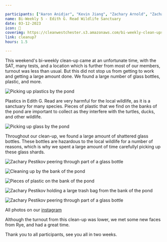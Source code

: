 ```yaml
---

participants: ["Aaron Anidjar", "Kevin Jiang", "Zachary Arnold", "Zachary Pestrikov"]
name: Bi-Weekly 5 - Edith G. Read Wildlife Sanctuary
date: 03-12-2023
icon: 🌿
coverimg: https://cleanwestchester.s3.amazonaws.com/bi-weekly-clean-ups/clean-up-7/cw7insta-10.jpg
link: cleanup7
hours: 1.5

---
```


This weekend's bi-weekly clean-up came at an unfortunate time, with the SAT, many tests, and a location which is further from most of our members, turnout was less than usual. But this did not stop us from getting to work and getting a large amount done. We found a large number of glass bottles, plastic, and more. 

![Picking up plastics by the pond](https://cleanwestchester.s3.amazonaws.com/bi-weekly-clean-ups/clean-up-7/cw7insta-7.jpg)

Plastics in Edith G. Read are very harmful for the local wildlife, as it is a sanctuary for many species. Pieces of plastic that we find on the banks of the pond are important to collect as they interfere with the turtles, ducks, and other wildlife.

![Picking up glass by the pond](https://cleanwestchester.s3.amazonaws.com/bi-weekly-clean-ups/clean-up-7/cw7insta-5.jpg)

Throughout our clean-up, we found a large amount of shattered glass bottles. These bottles are hazardous to the local wildlife for a number of reasons, which is why we spent a large amount of time carefullyl picking up these glass shards.

![Zachary Pestikov peering through part of a glass bottle](https://cleanwestchester.s3.amazonaws.com/bi-weekly-clean-ups/clean-up-7/cw7insta-3.jpg)

![Cleaning up by the bank of the pond](https://cleanwestchester.s3.amazonaws.com/bi-weekly-clean-ups/clean-up-7/cw7insta-2.jpg)

![Pieces of plastic on the bank of the pond](https://cleanwestchester.s3.amazonaws.com/bi-weekly-clean-ups/clean-up-7/cw7insta-4.jpg)

![Zachary Pestikov holding a large trash bag from the bank of the pond](https://cleanwestchester.s3.amazonaws.com/bi-weekly-clean-ups/clean-up-7/cw7insta-6.jpg)

![Zachary Pestikov peering through part of a glass bottle](https://cleanwestchester.s3.amazonaws.com/bi-weekly-clean-ups/clean-up-7/cw7insta-9.jpg)

All photos on our [instagram](https://www.instagram.com/p/Cptgh4ouBlF/?next=%2F)

Although the turnout from this clean-up was lower, we met some new faces from Rye, and had a great time.

Thank you to all participants, see you all in two weeks.